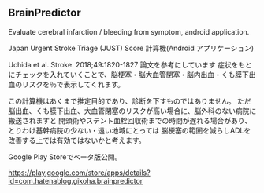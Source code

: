 ## BrainPredictor

Evaluate cerebral infarction / bleeding from symptom, android application.

Japan Urgent Stroke Triage (JUST) Score 計算機(Android アプリケーション)

Uchida et al. Stroke. 2018;49:1820-1827 論文を参考にしています
症状をもとにチェックを入れていくことで、脳梗塞・脳大血管閉塞・脳内出血・くも膜下出血のリスクを％で表示してくれます。

この計算機はあくまで推定目的であり、診断を下すものではありません。
ただ脳出血、くも膜下出血、大血管閉塞のリスクが高い場合に、脳外科のない病院に搬送されますと
開頭術やステント血栓回収術までの時間が遅れる場合があり、とりわけ基幹病院の少ない・遠い地域にとっては
脳梗塞の範囲を減らしADLを改善する上では有効ではないかと考えます。

Google Play Storeでベータ版公開。

https://play.google.com/store/apps/details?id=com.hatenablog.gikoha.brainpredictor
